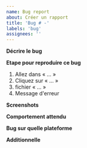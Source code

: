 ```yaml
---
name: Bug report
about: Créer un rapport
title: 'Bug # -'
labels: 'bug'
assignees: ''
---
```


**Décrire le bug**


**Etape pour reproduire ce bug**

1. Allez dans « … »
2. Cliquez sur « … »
3. fichier « … »
4. Message d'erreur

**Screenshots**


**Comportement attendu**


**Bug sur quelle plateforme**


**Additionnelle**
